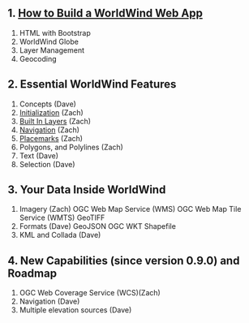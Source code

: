 ## 1. [How to Build a WorldWind Web App](https://emxsys.github.io/worldwind-web-app-tutorial/)
1. HTML with Bootstrap
2. WorldWind Globe
3. Layer Management
4. Geocoding

## 2. Essential WorldWind Features
1. Concepts (Dave)
2. [Initialization](./sections/2/initialization.html) (Zach)
3. [Built In Layers](./sections/2/preconfigured-layers.html) (Zach)
4. [Navigation](./sections/2/navigation.html) (Zach)
5. [Placemarks](./sections/2/placemarks.html) (Zach)
6. Polygons, and Polylines (Zach)
7. Text (Dave)
8. Selection (Dave)

## 3. Your Data Inside WorldWind
1. Imagery (Zach)
   OGC Web Map Service (WMS)
   OGC Web Map Tile Service (WMTS)
   GeoTIFF
2. Formats (Dave)
   GeoJSON
   OGC WKT 
   Shapefile
3. KML and Collada (Dave)
 
## 4. New Capabilities (since version 0.9.0) and Roadmap
1. OGC Web Coverage Service (WCS)(Zach)
2. Navigation (Dave)
4. Multiple elevation sources (Dave)
